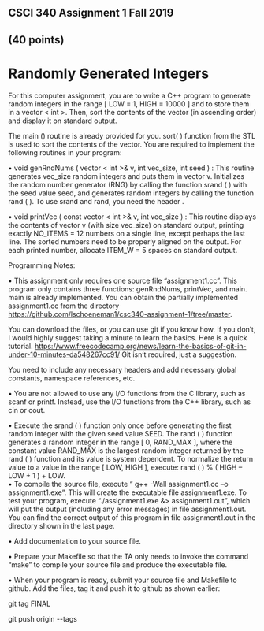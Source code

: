 ## CSCI 340 	 	             Assignment 1                            Fall 2019 

## (40 points) 
 
# Randomly Generated Integers 
 
For this computer assignment, you are to write a C++ program to generate random integers in the range [ LOW = 1, HIGH = 10000 ] and to store them in a vector < int >. Then, sort the contents of the vector (in ascending order) and display it on standard output. 
 
The main () routine is already provided for you. sort( ) function from the STL is used to sort the contents of the vector. You are required to implement the following routines in your program: 
 
•	void genRndNums ( vector < int >& v, int vec_size, int seed ) : This routine generates vec_size random integers and puts them in vector v. Initializes the random number generator (RNG) by calling the function srand ( ) with the seed value seed, and generates random integers by calling the function rand ( ). To use srand and rand, you need the header <cstdlib>. 
 
•	void printVec ( const vector < int >& v, int vec_size 
) : This routine displays the contents of vector v (with size vec_size) on standard output, printing exactly NO_ITEMS = 12 numbers on a single line, except perhaps the last line. The sorted numbers need to be properly aligned on the output. For each printed number, allocate ITEM_W = 5 spaces on standard output. 
 
Programming Notes: 
 
•	This assignment only requires one source file “assignment1.cc”. This program only contains three functions: genRndNums, printVec, and main. main is already implemented. You can obtain the partially implemented assignment1.cc from the directory 
https://github.com/lschoeneman1/csc340-assignment-1/tree/master. 

You can download the files, or you can use git if you know how.  If you don’t, I would highly suggest taking a minute to learn the basics.  Here is a quick tutorial.
https://www.freecodecamp.org/news/learn-the-basics-of-git-in-under-10-minutes-da548267cc91/
Git isn’t required, just a suggestion.

You need to include any necessary headers and add necessary global constants, namespace references, etc.
  
•	You are not allowed to use any I/O functions from the C library, such as scanf or printf. Instead, use the I/O functions from the C++ library, such as cin or cout. 
 
•	Execute the srand ( ) function only once before generating the first random integer with the given seed value SEED. The rand ( ) function generates a random integer in the range [ 0, RAND_MAX ], where the constant value RAND_MAX is the largest random integer returned by the rand ( ) function and its value is system dependent. To normalize the return value to a value in the 
range [ LOW, HIGH ], execute: rand ( ) % ( HIGH – LOW + 1 ) + LOW.  
•	To compile the source file, execute “ g++ -Wall assignment1.cc –o assignment1.exe”.  This will create the executable file assignment1.exe. To test your program, execute “./assignment1.exe &> 
assignment1.out”, which will put the output (including any error messages) in file assignment1.out. You can find the correct output of this program in file assignment1.out in the directory shown in the last page. 
 
•	Add documentation to your source file. 
 
•	Prepare your Makefile so that the TA only needs to invoke the command “make” to compile your source file and produce the executable file.  
 
•	When your program is ready, submit your source file and Makefile to github. Add the files, tag  it and push it to github as shown earlier: 

 git tag FINAL 
 
 git push origin --tags   
